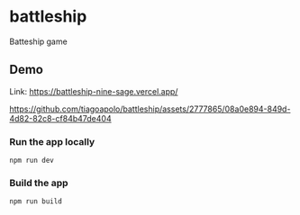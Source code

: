 # battleship

Batteship game

## Demo

Link: https://battleship-nine-sage.vercel.app/

https://github.com/tiagoapolo/battleship/assets/2777865/08a0e894-849d-4d82-82c8-cf84b47de404

### Run the app locally

`npm run dev`

### Build the app

`npm run build`

